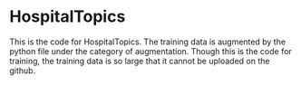 # HospitalTopics
This is the code for HospitalTopics.
The training data is augmented by the python file under the category of augmentation.
Though this is the code for training, the training data is so large that it cannot be uploaded on the github. 
